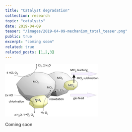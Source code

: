 ```yaml
---
title: "Catalyst degradation"
collection: research
topic: "catalysis"
date: 2019-04-09
teaser: "/images/2019-04-09-mechanism_total_teaser.png"
public: true
excerpt: "coming soon"
related: true
related_posts: [1,2,3]
---
```


<img src="/images/2019-04-09-mechanism_total_teaser.png">

Coming soon

